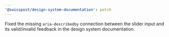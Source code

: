 ```yaml
---
'@swisspost/design-system-documentation': patch
---
```


Fixed the missing `aria-describedby` connection between the slider input and its valid/invalid feedback in the design system documentation.
